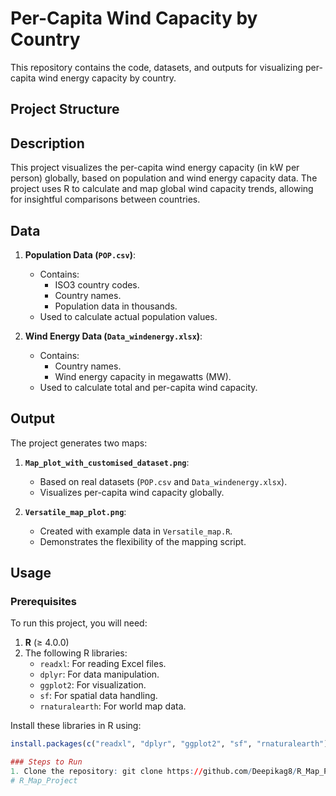 # Per-Capita Wind Capacity by Country

This repository contains the code, datasets, and outputs for visualizing per-capita wind energy capacity by country.

## Project Structure


## Description

This project visualizes the per-capita wind energy capacity (in kW per person) globally, based on population and wind energy capacity data. The project uses R to calculate and map global wind capacity trends, allowing for insightful comparisons between countries.

## Data


1. **Population Data (`POP.csv`)**:
   - Contains:
     - ISO3 country codes.
     - Country names.
     - Population data in thousands.
   - Used to calculate actual population values.

2. **Wind Energy Data (`Data_windenergy.xlsx`)**:
   - Contains:
     - Country names.
     - Wind energy capacity in megawatts (MW).
   - Used to calculate total and per-capita wind capacity.


## Output

The project generates two maps:

1. **`Map_plot_with_customised_dataset.png`**:
   - Based on real datasets (`POP.csv` and `Data_windenergy.xlsx`).
   - Visualizes per-capita wind capacity globally.

2. **`Versatile_map_plot.png`**:
   - Created with example data in `Versatile_map.R`.
   - Demonstrates the flexibility of the mapping script.

## Usage

### Prerequisites

To run this project, you will need:

1. **R** (≥ 4.0.0)
2. The following R libraries:
   - `readxl`: For reading Excel files.
   - `dplyr`: For data manipulation.
   - `ggplot2`: For visualization.
   - `sf`: For spatial data handling.
   - `rnaturalearth`: For world map data.

Install these libraries in R using:
```R
install.packages(c("readxl", "dplyr", "ggplot2", "sf", "rnaturalearth"))

### Steps to Run
1. Clone the repository: git clone https://github.com/Deepikag8/R_Map_Project.git
# R_Map_Project
